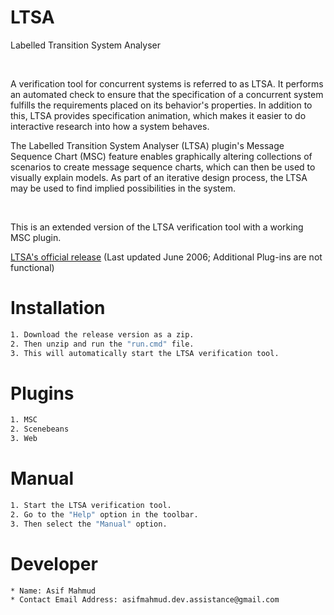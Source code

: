 # LTSA
Labelled Transition System Analyser

<br>

A verification tool for concurrent systems is referred to as LTSA. It performs an automated check to ensure that the specification of a concurrent system fulfills the requirements placed on its behavior's properties. In addition to this, LTSA provides specification animation, which makes it easier to do interactive research into how a system behaves.

The Labelled Transition System Analyser (LTSA) plugin's Message Sequence Chart (MSC) feature enables graphically altering collections of scenarios to create message sequence charts, which can then be used to visually explain models. As part of an iterative design process, the LTSA may be used to find implied possibilities in the system.

<br>

This is an extended version of the LTSA verification tool with a working MSC plugin.

[LTSA's official release](https://www.doc.ic.ac.uk/ltsa)
(Last updated June 2006; Additional Plug-ins are not functional)


# Installation
```sh
1. Download the release version as a zip.
2. Then unzip and run the "run.cmd" file.
3. This will automatically start the LTSA verification tool.
```

# Plugins
```sh
1. MSC
2. Scenebeans
3. Web
```

# Manual
```sh
1. Start the LTSA verification tool.
2. Go to the "Help" option in the toolbar.
3. Then select the "Manual" option.
```

# Developer
```sh
* Name: Asif Mahmud
* Contact Email Address: asifmahmud.dev.assistance@gmail.com
```
